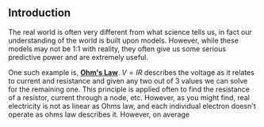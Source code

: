 
## Introduction

The real world is often very different from what science tells us, in fact our understanding of the world is built upon models. However, while these models may not be 1:1 with reality, they often give us some serious predictive power and are extremely useful.

One such example is, **[Ohm's Law](Ohm's%20Law)**. $V=IR$ describes the voltage as it relates to current and resistance and given any two out of 3 values we can solve for the remaining one. This principle is applied often to find the resistance of a resistor, current through a node, etc. However, as you might find, real electricity is not as linear as Ohms law, and each individual electron doesn't operate as ohms law describes it. However, on average
